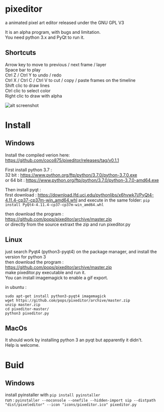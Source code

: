 pixeditor
=========

a animated pixel art editor released under the GNU GPL V3

It is an alpha program, with bugs and limitation.  
You need python 3.x and PyQt to run it.

Shortcuts
------
Arrow key to move to previous / next frame / layer  
Space bar to play  
Ctrl Z / Ctrl Y to undo / redo  
Ctrl X / Ctrl C / Ctrl V to cut / copy / paste frames on the timeline  
Shift clic to draw lines  
Ctrl clic to select color  
Right clic to draw with alpha  

![alt screenshot](https://raw.github.com/pops/pixeditor/master/screenshot.png "screenshot")


Install
======

Windows
------

Install the compiled verion here:
https://github.com/coco875/pixeditor/releases/tag/v0.1.1

First install python 3.7 :  
32 bit : https://www.python.org/ftp/python/3.7.0/python-3.7.0.exe  
or 64 bit : https://www.python.org/ftp/python/3.7.0/python-3.7.0-amd64.exe

Then install pyqt :  
first download : https://download.lfd.uci.edu/pythonlibs/x6hvwk7i/PyQt4-4.11.4-cp37-cp37m-win_amd64.whl
and execute in the same folder: `pip install PyQt4-4.11.4-cp37-cp37m-win_amd64.whl`

then download the program : https://github.com/pops/pixeditor/archive/master.zip  
or directly from the source
extraxt the zip and run pixeditor.py  


Linux
----
just search Pyqt4 (python3-pyqt4) on the package manager, and install the version for python 3  
then download the program : https://github.com/pops/pixeditor/archive/master.zip  
make pixeditor.py executable and run it.  
You can install imagemagick to enable a gif export.  

in ubuntu : 

    sudo apt-get install python3-pyqt4 imagemagick  
    wget https://github.com/pops/pixeditor/archive/master.zip  
    unzip master.zip  
    cd pixeditor-master/  
    python3 pixeditor.py  


MacOs
----
It should work by installing python 3 an pyqt but apparently it didn't.  
Help is welcome.

Buid
====

Windows
-----
install pyinstaller with `pip install pyinstaller`  
run : `pyinstaller --noconsole --onefile --hidden-import sip --distpath "dist/pixeleditor" --icon "icons/pixeditor.ico" pixeditor.py`
